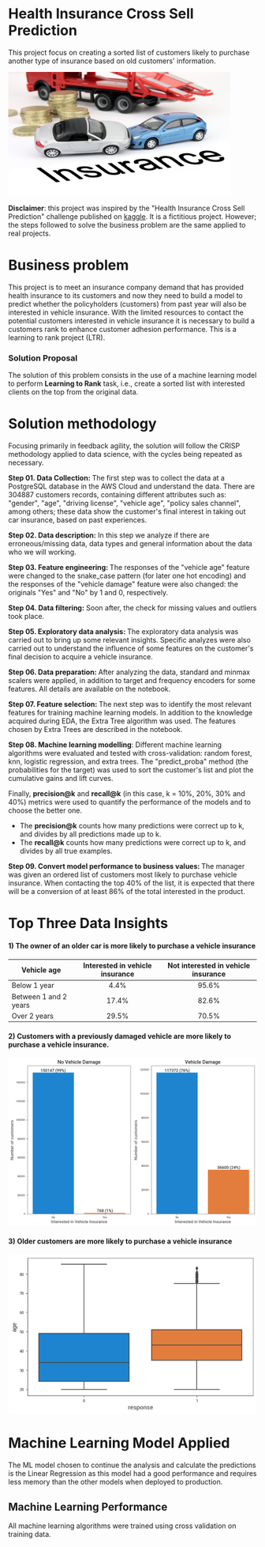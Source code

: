 # Health Insurance Cross Sell Prediction

This project focus on creating a sorted list of customers likely to purchase another type of insurance based on old customers' information.

<img src=Images/car-insurance.jpg width="450" height="250"/>

<p><strong>Disclaimer</strong>: this project was inspired by the &quot;Health Insurance Cross Sell Prediction&quot; challenge published on <a href="https://www.kaggle.com/anmolkumar/health-insurance-cross-sell-prediction">kaggle</a>. It is a fictitious project. However; the steps followed to solve the business problem are the same applied to real projects.</p>

<h1 dir="auto">Business problem</h1>
<p>This project is to meet an insurance company demand that has provided health insurance to its customers and now they need to build a model to predict whether the policyholders (customers) from past year will also be interested in vehicle insurance. With the limited resources to contact the potential customers interested in vehicle insurance it is necessary to build a customers rank to enhance customer adhesion performance. This is a learning to rank project (LTR).</p>

<h3 dir="auto">Solution Proposal</h3>
<p>The solution of this problem consists in the use of a machine learning model to perform <strong>Learning to Rank</strong> task, i.e., create a sorted list with interested clients on the top from the original data.</p>

<h1 dir="auto">Solution methodology</h1>
<p>Focusing primarily in feedback agility, the solution will follow the CRISP methodology applied to data science, with the cycles being repeated as necessary.</p>

<p dir="auto"><strong>Step 01. Data Collection:&nbsp;</strong>The first step was to collect the data at a PostgreSQL database in the AWS Cloud and understand the data. There are 304887 customers records, containing different attributes such as: &quot;gender&quot;, &quot;age&quot;, &quot;driving license&quot;, &quot;vehicle age&quot;, &quot;policy sales channel&quot;, among others; these data show the customer&apos;s final interest in taking out car insurance, based on past experiences.</p>

<p dir="auto"><strong>Step 02. Data description:</strong> In this step we analyze if there are erroneous/missing data, data types and general information about the data who we will working.</p>

<p dir="auto"><strong>Step 03. Feature engineering:&nbsp;</strong>The responses of the &quot;vehicle age&quot; feature were changed to the snake_case pattern (for later one hot encoding) and the responses of the &quot;vehicle damage&quot; feature were also changed: the originals &quot;Yes&quot; and &quot;No&quot; by 1 and 0, respectively.</p>

<p dir="auto"><strong>Step 04. Data filtering:</strong> Soon after, the check for missing values and outliers took place.</p>

<p dir="auto"><strong>Step 05. Exploratory data analysis:&nbsp;</strong>The exploratory data analysis was carried out to bring up some relevant insights. Specific analyzes were also carried out to understand the influence of some features on the customer&apos;s final decision to acquire a vehicle insurance.</p>

<p dir="auto"><strong>Step 06. Data preparation:&nbsp;</strong>After analyzing the data, standard and minmax scalers were applied, in addition to target and frequency encoders for some features. All details are available on the notebook.</p>

<p dir="auto"><strong>Step 07. Feature selection:&nbsp;</strong>The next step was to identify the most relevant features for training machine learning models. In addition to the knowledge acquired during EDA, the Extra Tree algorithm was used. The features chosen by Extra Trees are described in the notebook.</p>

<p dir="auto"><strong>Step 08. Machine learning modelling</strong>: Different machine learning algorithms were evaluated and tested with cross-validation: random forest, knn, logistic regression, and extra trees. The &quot;predict_proba&quot; method (the probabilities for the target) was used to sort the customer&apos;s list and plot the cumulative gains and lift curves.</p>
<p dir="auto">Finally, <strong>precision@k</strong> and <strong>recall@k</strong> (in this case, k = 10%, 20%, 30% and 40%) metrics were used to quantify the performance of the models and to choose the better one.</p>
<ul dir="auto">
    <li>The <strong>precision@k</strong> counts how many predictions were correct up to k, and divides by all predictions made up to k.</li>
    <li>The <strong>recall@k</strong> counts how many predictions were correct up to k, and divides by all true examples.</li>
</ul>

<p dir="auto"><strong>Step 09. Convert model performance to business values:&nbsp;</strong>The manager was given an ordered list of customers most likely to purchase vehicle insurance. When contacting the top 40% of the list, it is expected that there will be a conversion of at least 86% of the total interested in the product.</p>

<h1 dir="auto">Top Three Data Insights </h1>
<h4 dir="auto">1) The owner of an older car is more likely to purchase a vehicle insurance</h4>
<table>
    <thead>
        <tr>
            <th>Vehicle age</th>
            <th align="center">Interested in vehicle insurance</th>
            <th align="center">Not interested in vehicle insurance</th>
        </tr>
    </thead>
    <tbody>
        <tr>
            <td>Below 1 year</td>
            <td align="center">4.4%</td>
            <td align="center">95.6%</td>
        </tr>
        <tr>
            <td>Between 1 and 2 years</td>
            <td align="center">17.4%</td>
            <td align="center">82.6%</td>
        </tr>
        <tr>
            <td>Over 2 years</td>
            <td align="center">29.5%</td>
            <td align="center">70.5%</td>
        </tr>
    </tbody>
</table>

<h4 dir="auto">2) Customers with a previously damaged vehicle are more likely to purchase a vehicle insurance.</h4>
<img src=Images/vehicle_damage.png/>

<h4 dir="auto">3) Older customers are more likely to purchase a vehicle insurance</h4>
<img src=Images/age.png/>

<h1 dir="auto">Machine Learning Model Applied</h1>
<p>The ML model chosen to continue the analysis and calculate the predictions is the Linear Regression as this model had a good performance and requires less memory than the other models when deployed to production.</p>

<h2 dir="auto">Machine Learning Performance</h2>

<p>All machine learning algorithms were trained using cross validation on training data.</p>
